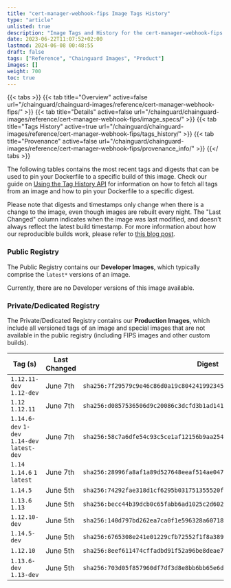 ```yaml
---
title: "cert-manager-webhook-fips Image Tags History"
type: "article"
unlisted: true
description: "Image Tags and History for the cert-manager-webhook-fips Chainguard Image"
date: 2023-06-22T11:07:52+02:00
lastmod: 2024-06-08 00:48:55
draft: false
tags: ["Reference", "Chainguard Images", "Product"]
images: []
weight: 700
toc: true
---
```


{{< tabs >}}
{{< tab title="Overview" active=false url="/chainguard/chainguard-images/reference/cert-manager-webhook-fips/" >}}
{{< tab title="Details" active=false url="/chainguard/chainguard-images/reference/cert-manager-webhook-fips/image_specs/" >}}
{{< tab title="Tags History" active=true url="/chainguard/chainguard-images/reference/cert-manager-webhook-fips/tags_history/" >}}
{{< tab title="Provenance" active=false url="/chainguard/chainguard-images/reference/cert-manager-webhook-fips/provenance_info/" >}}
{{</ tabs >}}

The following tables contains the most recent tags and digests that can be used to pin your Dockerfile to a specific build of this image. Check our guide on [Using the Tag History API](/chainguard/chainguard-images/using-the-tag-history-api/) for information on how to fetch all tags from an image and how to pin your Dockerfile to a specific digest.

Please note that digests and timestamps only change when there is a change to the image, even though images are rebuilt every night. The "Last Changed" column indicates when the image was last modified, and doesn't always reflect the latest build timestamp. For more information about how our reproducible builds work, please refer to [this blog post](https://www.chainguard.dev/unchained/reproducing-chainguards-reproducible-image-builds).

### Public Registry
The Public Registry contains our **Developer Images**, which typically comprise the `latest*` versions of an image.

Currently, there are no Developer versions of this image available.

### Private/Dedicated Registry
The Private/Dedicated Registry contains our **Production Images**, which include all versioned tags of an image and special images that are not available in the public registry (including FIPS images and other custom builds).

| Tag (s)                                       | Last Changed | Digest                                                                    |
|-----------------------------------------------|--------------|---------------------------------------------------------------------------|
|  `1.12.11-dev` `1.12-dev`                     | June 7th     | `sha256:7f29579c9e46c86d0a19c804241992345c78da7d62cc93cd6a050995d7a2e5b8` |
|  `1.12` `1.12.11`                             | June 7th     | `sha256:d0857536506d9c20086c3dcfd3b1ad1410abe2006d70e166a4c65ece73ac1f2c` |
|  `1.14.6-dev` `1-dev` `1.14-dev` `latest-dev` | June 7th     | `sha256:58c7a6dfe54c93c5ce1af12156b9aa2548568416ce3c37d199f437a753c9f4b4` |
|  `1.14` `1.14.6` `1` `latest`                 | June 7th     | `sha256:28996fa8af1a89d527648eeaf514ae0477c28ed98633189f0161bd5d2637ebae` |
|  `1.14.5`                                     | June 5th     | `sha256:74292fae318d1cf6295b031751355520fbedf2d57479bd26619eaaba81920098` |
|  `1.13.6` `1.13`                              | June 5th     | `sha256:becc44b39dcb0c65fabb6ad1025c2d602154dd68b162f5f5aca8c1adf8a0dc19` |
|  `1.12.10-dev`                                | June 5th     | `sha256:140d797bd262ea7ca0f1e596328a60718d00412d5c872a5ec71253b7e8da5c5f` |
|  `1.14.5-dev`                                 | June 5th     | `sha256:6765308e241e01229cfb72552f1f8a38973e9c252ecffb70782fc295cbbceeaa` |
|  `1.12.10`                                    | June 5th     | `sha256:8eef611474cffadbd91f52a96be8deae7b5b855429c9d24fe6311fc9a099f7e0` |
|  `1.13.6-dev` `1.13-dev`                      | June 5th     | `sha256:703d05f857960df7df3d8e8bb6bb65e6d9d068ba69242bb74f7450c9be01a366` |

